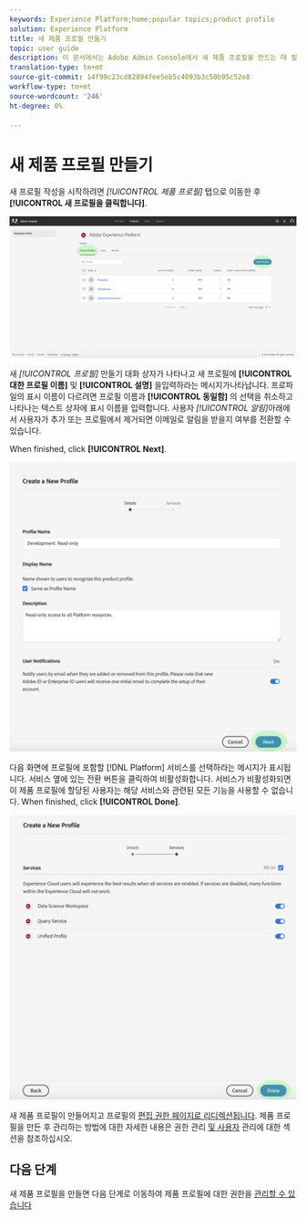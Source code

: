 ```yaml
---
keywords: Experience Platform;home;popular topics;product profile
solution: Experience Platform
title: 새 제품 프로필 만들기
topic: user guide
description: 이 문서에서는 Adobe Admin Console에서 새 제품 프로필을 만드는 데 필요한 단계를 다룹니다. 새 프로필 만들기를 시작하려면 제품 프로필 탭으로 이동하고 새 프로필을 클릭합니다.
translation-type: tm+mt
source-git-commit: 14f99c23cd82894fee5eb5c4093b3c50b95c52e8
workflow-type: tm+mt
source-wordcount: '246'
ht-degree: 0%

---
```



# 새 제품 프로필 만들기

새 프로필 작성을 시작하려면 *[!UICONTROL 제품 프로필]* 탭으로 이동한 후 **[!UICONTROL 새 프로필을 클릭합니다]**.

![new-profile-button](../images/new-profile-button.png)

새 _[!UICONTROL 프로필]_ 만들기 대화 상자가 나타나고 새 프로필에 **[!UICONTROL 대한 프로필 이름]** 및 **[!UICONTROL 설명]** 을입력하라는 메시지가나타납니다. 프로파일의 표시 이름이 다르려면 프로필 이름과 **[!UICONTROL 동일함]** 의 선택을 취소하고 나타나는 텍스트 상자에 표시 이름을 입력합니다. 사용자 *[!UICONTROL 알림]*&#x200B;아래에서 사용자가 추가 또는 프로필에서 제거되면 이메일로 알림을 받을지 여부를 전환할 수 있습니다.

When finished, click **[!UICONTROL Next]**.

![new-profile-details](../images/new-profile-details.png)

다음 화면에 프로필에 포함할 [!DNL Platform] 서비스를 선택하라는 메시지가 표시됩니다. 서비스 옆에 있는 전환 버튼을 클릭하여 비활성화합니다. 서비스가 비활성화되면 이 제품 프로필에 할당된 사용자는 해당 서비스와 관련된 모든 기능을 사용할 수 없습니다. When finished, click **[!UICONTROL Done]**.

![new-profile-services](../images/new-profile-services.png)

새 제품 프로필이 만들어지고 프로필의 [편집 권한 페이지로 리디렉션됩니다](#edit-permissions). 제품 프로필을 만든 후 관리하는 방법에 대한 자세한 내용은 권한 [](#manage-permissions-for-a-product-profile) 관리 [및 사용자](#manage-users-for-a-product-profile) 관리에 대한 섹션을 참조하십시오.

## 다음 단계

새 제품 프로필을 만들면 다음 단계로 이동하여 제품 프로필에 대한 권한을 [관리할 수 있습니다](permissions.md)